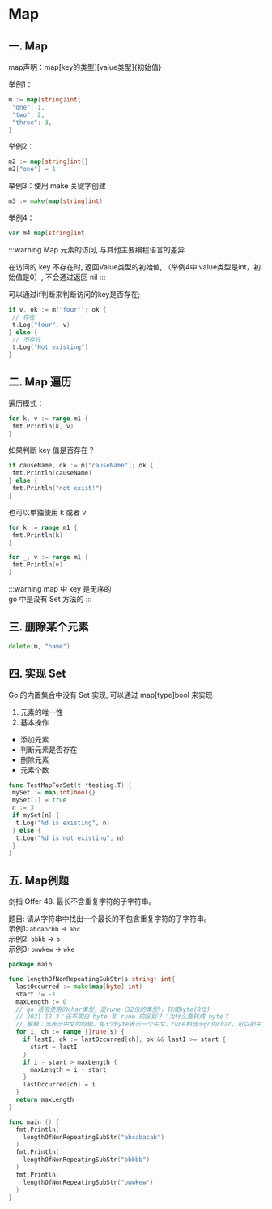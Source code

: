 # Map

## 一. Map

map声明：map[key的类型][value类型]{初始值}

举例1：

```go
m := map[string]int{
 "one": 1, 
 "two": 2, 
 "three": 3,
}
```

举例2：

```go
m2 := map[string]int{}
m2["one"] = 1
```

举例3：使用 make 关键字创建

```go
m3 := make(map[string]int)
```

举例4：

```go
var m4 map[string]int
```

:::warning Map 元素的访问, 与其他主要编程语言的差异

在访问的 key 不存在时, 返回Value类型的初始值, （举例4中 value类型是int，初始值是0）, 不会通过返回 nil
:::

可以通过if判断来判断访问的key是否存在;

```go
if v, ok := m["four"]; ok {
 // 存在
 t.Log("four", v)
} else {
 // 不存在
 t.Log("Not existing")
}
```

## 二. Map 遍历

遍历模式：

```go
for k, v := range m1 {
 fmt.Println(k, v)
}
```

如果判断 key 值是否存在？

```go
if causeName, ok := m["causeName"]; ok {
 fmt.Println(causeName)
} else {
 fmt.Println("not exist!")
}
```

也可以单独使用 k 或者 v

```go
for k := range m1 {
 fmt.Println(k)
}

for _, v := range m1 {
 fmt.Println(v)
}
```

:::warning
map 中 key 是无序的 \
go 中是没有 Set 方法的
:::

## 三. 删除某个元素

```go
delete(m, "name")
```

## 四. 实现 Set

Go 的内置集合中没有 Set 实现, 可以通过 map[type]bool 来实现

1. 元素的唯一性
2. 基本操作

- 添加元素
- 判断元素是否存在
- 删除元素
- 元素个数

```go
func TestMapForSet(t *testing.T) {
 mySet := map[int]bool{}
 mySet[1] = true
 n := 3
 if mySet[n] {
  t.Log("%d is existing", n)
 } else {
  t.Log("%d is not existing", n)
 }
}
```

## 五. Map例题

剑指 Offer 48. 最长不含重复字符的子字符串。

题目: 请从字符串中找出一个最长的不包含重复字符的子字符串。\
示例1: `abcabcbb` ->  `abc` \
示例2: `bbbb` -> `b` \
示例3: `pwwkew` -> `wke`

```go
package main

func lengthOfNonRepeatingSubStr(s string) int{
  lastOccurred := make(map[byte] int)
  start := -1
  maxLength := 0
  // go 语言使用的char类型，是rune（32位的类型），转成byte(8位)
  // 2021.12.3：还不明白 byte 和 rune 的区别？：为什么要转成 byte？
  // 解释：当表示中文的时候，每3个byte表示一个中文，rune相当于go的char，可以把中文的3个byte存到一个rune里，所以遍历时，可以把字符转成rune
  for i, ch := range []rune(s) {
    if lastI, ok := lastOccurred[ch]; ok && lastI >= start {
      start = lastI
    }
    if i - start > maxLength {
      maxLength = i - start
    }
    lastOccurred[ch] = i
  }
  return maxLength
}

func main () {
  fmt.Println(
    lengthOfNonRepeatingSubStr("abcabacab")
  )
  fmt.Println(
    lengthOfNonRepeatingSubStr("bbbbb")
  )
  fmt.Println(
    lengthOfNonRepeatingSubStr("pwwkew")
  )
}
```
